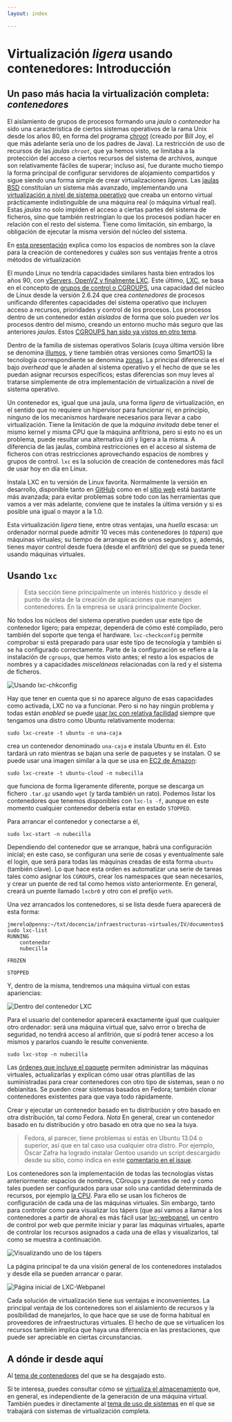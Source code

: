 ```yaml
---
layout: index

---
```


# Virtualización *ligera* usando contenedores: Introducción

## Un paso más hacia la virtualización completa: *contenedores*

El aislamiento de grupos de procesos formando una *jaula* o *contenedor* ha
sido una característica de ciertos sistemas operativos de la rama Unix desde
los años 80, en forma del programa
[chroot](https://es.wikipedia.org/wiki/Chroot) (creado por Bill Joy, el que más
adelante sería uno de los padres de Java). La restricción de uso de recursos de
las *jaulas `chroot`*, que ya hemos visto, se limitaba a la protección del
acceso a ciertos recursos del sistema de archivos, aunque son relativamente
fáciles de superar; incluso así, fue durante mucho tiempo la forma principal de
configurar servidores de alojamiento compartidos y sigue siendo una forma
simple de crear virtualizaciones *ligeras*. Las
[jaulas BSD](https://en.wikipedia.org/wiki/FreeBSD_jail) constituían un sistema
más avanzado, implementando una
[virtualización a nivel de sistema operativo](https://en.wikipedia.org/wiki/Operating_system-level_virtualization)
que creaba un entorno virtual prácticamente indistinguible de una máquina real
(o máquina virtual real). Estas *jaulas* no solo impiden el acceso a ciertas
partes del sistema de ficheros, sino que también restringían lo que los
procesos podían hacer en relación con el resto del sistema. Tiene como
limitación, sin embargo, la obligación de ejecutar la misma versión del núcleo
del sistema.

<div class='nota' markdown='1'>

En
[esta presentación](http://www.slideshare.net/dotCloud/scale11x-lxc-talk-16766275)
explica como los espacios de nombres son la clave para la creación de
contenedores y cuáles son sus ventajas frente a otros métodos de
virtualización

</div>

El mundo Linux no tendría capacidades similares hasta bien entrados los años
90, con
[vServers, OpenVZ y finalmente LXC](https://en.wikipedia.org/wiki/Operating_system-level_virtualization#Implementations).
Este último, [LXC](https://linuxcontainers.org/), se basa en el concepto de
[grupos de control o CGROUPS](https://en.wikipedia.org/wiki/Cgroups), una
capacidad del núcleo de Linux desde la versión 2.6.24 que crea *contenedores*
de procesos unificando diferentes capacidades del sistema operativo que
incluyen acceso a recursos, prioridades y control de los procesos. Los procesos
dentro de un contenedor están *aislados* de forma que solo pueden *ver* los
procesos dentro del mismo, creando un entorno mucho más seguro que las
anteriores *jaulas*. Estos
[CGROUPS han sido ya vistos en otro tema](Intro_concepto_y_soporte_fisico).

Dentro de la familia de sistemas operativos Solaris (cuya última
versión libre se denomina
[illumos](https://en.wikipedia.org/wiki/Illumos), y tiene también otras
versiones como SmartOS) la tecnología
correspondiente se denomina
[zonas](https://en.wikipedia.org/wiki/Solaris_Zones). La principal
diferencia es el bajo *overhead* que le añaden al sistema operativo y
el hecho de que se les puedan asignar recursos específicos; estas
diferencias son muy leves al tratarse simplemente de otra
implementación de virtualización a nivel de sistema operativo.

Un contenedor es, igual que una jaula, una forma *ligera* de virtualización, en
el sentido que no requiere un hipervisor para funcionar ni, en principio,
ninguno de los mecanismos hardware necesarios para llevar a cabo
virtualización. Tiene la limitación de que la *máquina invitada* debe tener el
mismo kernel y misma CPU que la máquina anfitriona, pero si esto no es un
problema, puede resultar una alternativa útil y ligera a la misma. A diferencia
de las jaulas, combina restricciones en el acceso al sistema de ficheros con
otras restricciones aprovechando espacios de nombres y grupos de control. `lxc`
es la solución de creación de contenedores más fácil de usar hoy en día en
Linux.

<div class='ejercicios' markdown="1">

Instala LXC en tu versión de Linux favorita. Normalmente la versión en
desarrollo, disponible tanto en [GitHub](http://github.com/lxc/lxc)
como en el [sitio web](http://linuxcontainers.org) está bastante más
avanzada; para evitar problemas sobre todo con las herramientas que
vamos a ver más adelante, conviene que te instales la última versión y
si es posible una igual o mayor a la 1.0.

</div>

Esta virtualización *ligera* tiene, entre otras ventajas, una *huella* escasa:
un ordenador normal puede admitir 10 veces más contenedores (o *tápers*) que
máquinas virtuales; su tiempo de arranque es de unos segundos y, además, tienes
mayor control desde fuera (desde el anfitrión) del que se pueda tener usando
máquinas virtuales.

## Usando `lxc`

> Esta sección tiene principalmente un interés histórico y desde el
> punto de vista de la creación de aplicaciones que manejen
> contenedores. En la empresa se usará principalmente Docker.

No todos los núcleos del sistema operativo pueden usar este tipo de contenedor
ligero; para empezar, dependerá de cómo esté compilado, pero también del
soporte que tenga el hardware. `lxc-checkconfig` permite comprobar si está
preparado para usar este tipo de tecnología y también si se ha configurado
correctamente. Parte de la configuración se refiere a la instalación de
`cgroups`, que hemos visto antes; el resto a los espacios de nombres y a
capacidades *misceláneas* relacionadas con la red y el sistema de ficheros.

![Usando lxc-chkconfig](../img/lxcchkconfig.png)

Hay que tener en cuenta que si no aparece alguno de esas capacidades como
activada, LXC no va a funcionar. Pero si no hay ningún problema y todas están
*enabled* se puede
[usar lxc con relativa facilidad](https://stgraber.org/2012/05/04/lxc-in-ubuntu-12-04-lts/)
siempre que tengamos una distro como Ubuntu relativamente moderna:

```shell
sudo lxc-create -t ubuntu -n una-caja
```

crea un contenedor denominado `una-caja` e instala Ubuntu en él. Esto
tardará un rato mientras se bajan una serie de paquetes y se
instalan. O se
puede usar una imagen similar a la que se usa en
[EC2 de Amazon](https://aws.amazon.com/es/ec2/):

```shell
sudo lxc-create -t ubuntu-cloud -n nubecilla
```

que funciona de forma ligeramente diferente, porque se descarga un
fichero `.tar.gz` usando `wget` (y tarda también un rato). Podemos
listar los contenedores que tenemos disponibles con `lxc-ls -f`, aunque
en este momento cualquier contenedor debería estar en estado
`STOPPED`.

Para arrancar el contenedor y conectarse a él,

```shell
sudo lxc-start -n nubecilla
```

Dependiendo del contenedor que se arranque, habrá una configuración
inicial; en este caso, se configuran una serie de cosas y
eventualmente sale el login, que será para todas las máquinas creadas
de esta forma `ubuntu` (también clave). Lo que hace esta orden es
automatizar una serie de tareas tales como asignar los `CGROUPS`, crear
los namespaces que sean necesarios, y crear un puente de red tal como
hemos visto anteriormente. En general, creará un puente llamado
`lxcbr0` y otro con el prefijo `veth`.

Una vez arrancados los
contenedores, si se lista desde fuera aparecerá de esta forma:

```shell
jmerelo@penny:~/txt/docencia/infraestructuras-virtuales/IV/documentos$ sudo lxc-list
RUNNING
    contenedor
    nubecilla

FROZEN

STOPPED
```

Y, dentro de la misma, tendremos una máquina virtual con estas
apariencias:

![Dentro del contenedor LXC](../img/lxc.png)

Para el usuario del contenedor aparecerá exactamente igual que
cualquier otro ordenador: será una máquina virtual que, salvo error o
brecha de seguridad, no tendrá acceso al anfitrión, que sí podrá tener
acceso a los mismos y pararlos cuando le resulte conveniente.

```shell
sudo lxc-stop -n nubecilla
```

Las
[órdenes que incluye el paquete](https://help.ubuntu.com/lts/serverguide/lxc.html)
permiten administrar las máquinas virtuales, actualizarlas y explican cómo usar
otras plantillas de las suministradas para crear contenedores con otro tipo de
sistemas, sean o no debianitas. Se pueden crear sistemas basados en Fedora;
también clonar contenedores existentes para que vaya todo rápidamente.

<div class='ejercicios' markdown='1'>

Crear y ejecutar un contenedor basado en tu distribución y otro basado en otra
distribución, tal como Fedora. *Nota* En general, crear un contenedor basado en
*tu* distribución y otro basado en otra que no sea la tuya.

> Fedora, al parecer, tiene problemas si estás en Ubuntu 13.04 o superior, así
> que en tal caso usa cualquier otra distro. Por ejemplo, Óscar Zafra ha
> logrado instalar Gentoo usando un script descargado desde su sitio, como
> indica en este
> [comentario en el issue](https://github.com/IV-GII/GII-2013/issues/87#issuecomment-28639976).

</div>

Los contenedores son la implementación de todas las tecnologías vistas
anteriormente: espacios de nombres, CGroups y puentes de red y como
tales pueden ser configurados para usar solo una cantidad determinada
de recursos, por ejemplo
[la CPU](https://www.slideshare.net/dotCloud/scale11x-lxc-talk-16766275). Para
ello se usan los ficheros de configuración de cada una de las máquinas
virtuales. Sin embargo, tanto para controlar como para visualizar los
tápers (que así vamos a llamar a los contenedores a partir de ahora)
es más fácil usar [lxc-webpanel](https://lxc-webpanel.github.io/), un
centro de control por web que permite iniciar y parar las máquinas
virtuales, aparte de controlar los recursos asignados a cada una de
ellas y visualizarlos, tal como se muestra a continuación.

![Visualizando uno de los tápers](../img/Minube-lxc.png)

La página principal te da una visión general de los contenedores
instalados y desde ella se pueden arrancar o parar.

![Página inicial de LXC-Webpanel](../img/Overview-lxc.png)

Cada solución de virtualización tiene sus ventajas e
inconvenientes. La principal ventaja de los contenedores son el
aislamiento de recursos y la posibilidad de manejarlos, lo que hace
que se use de forma habitual en proveedores de infraestructuras
virtuales. El hecho de que se virtualicen los recursos también implica
que haya una diferencia en las prestaciones, que puede ser apreciable
en ciertas circunstancias.

## A dónde ir desde aquí

Al [tema de contenedores](Contenedores) del que se ha desgajado
esto.

Si te interesa, puedes consultar cómo se
[virtualiza el almacenamiento](Almacenamiento) que, en general, es
independiente de la generación de una máquina virtual. También puedes ir
directamente al [tema de uso de sistemas](Uso_de_sistemas) en el que se
trabajará con sistemas de virtualización completa.
